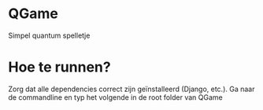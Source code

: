 # QGame

Simpel quantum spelletje

# Hoe te runnen?

Zorg dat alle dependencies correct zijn geïnstalleerd (Django, etc.).
Ga naar de commandline en typ het volgende in de root folder van QGame
